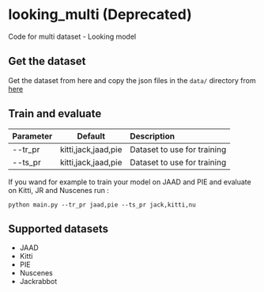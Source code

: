 # looking_multi (Deprecated)
Code for multi dataset - Looking model

## Get the dataset

Get the dataset from here and copy the json files in the ``` data/ ``` directory from [here](https://drive.google.com/drive/folders/1Vkxhe82B2avw74WoVWjcd_13yUfz-oXZ?usp=sharing) 

## Train and evaluate

| Parameter                 | Default       | Description   |	
| :------------------------ |:-------------:| :-------------|
| --tr_pr  | kitti,jack,jaad,pie | Dataset to use for training |
| --ts_pr   | kitti,jack,jaad,pie | Dataset to use for training |

If you wand for example to train your model on JAAD and PIE  and evaluate on Kitti, JR and Nuscenes run :

```python main.py --tr_pr jaad,pie --ts_pr jack,kitti,nu```

## Supported datasets

* JAAD
* Kitti
* PIE
* Nuscenes
* Jackrabbot

